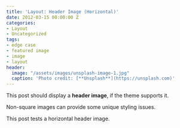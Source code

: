 ```yaml
---
title: 'Layout: Header Image (Horizontal)'
date: 2012-03-15 00:00:00 Z
categories:
- Layout
- Uncategorized
tags:
- edge case
- featured image
- image
- layout
header:
  image: "/assets/images/unsplash-image-1.jpg"
  caption: 'Photo credit: [**Unsplash**](https://unsplash.com)'
---
```


This post should display a **header image**, if the theme supports it.

Non-square images can provide some unique styling issues.

This post tests a horizontal header image.